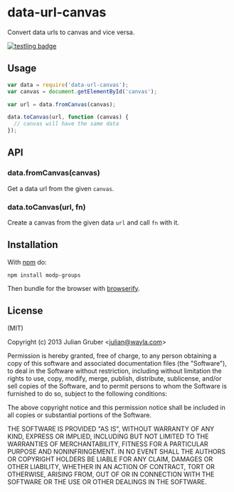 
# data-url-canvas

Convert data urls to canvas and vice versa.

[![testling badge](https://ci.testling.com/Wayla/data-url-canvas.png)](https://ci.testling.com/Wayla/data-url-canvas)

## Usage

```js
var data = require('data-url-canvas');
var canvas = document.getElementById('canvas');

var url = data.fromCanvas(canvas);

data.toCanvas(url, function (canvas) {
  // canvas will have the same data
});
```

## API

### data.fromCanvas(canvas)

Get a data url from the given `canvas`.

### data.toCanvas(url, fn)

Create a canvas from the given data `url` and call `fn` with it.

## Installation

With [npm](https://npmjs.org) do:

```
npm install modp-groups
```

Then bundle for the browser with
[browserify](https://github.com/substack/node-browserify).

## License

(MIT)

Copyright (c) 2013 Julian Gruber &lt;julian@wayla.com&gt;

Permission is hereby granted, free of charge, to any person obtaining a copy of
this software and associated documentation files (the "Software"), to deal in
the Software without restriction, including without limitation the rights to
use, copy, modify, merge, publish, distribute, sublicense, and/or sell copies
of the Software, and to permit persons to whom the Software is furnished to do
so, subject to the following conditions:

The above copyright notice and this permission notice shall be included in all
copies or substantial portions of the Software.

THE SOFTWARE IS PROVIDED "AS IS", WITHOUT WARRANTY OF ANY KIND, EXPRESS OR
IMPLIED, INCLUDING BUT NOT LIMITED TO THE WARRANTIES OF MERCHANTABILITY,
FITNESS FOR A PARTICULAR PURPOSE AND NONINFRINGEMENT. IN NO EVENT SHALL THE
AUTHORS OR COPYRIGHT HOLDERS BE LIABLE FOR ANY CLAIM, DAMAGES OR OTHER
LIABILITY, WHETHER IN AN ACTION OF CONTRACT, TORT OR OTHERWISE, ARISING FROM,
OUT OF OR IN CONNECTION WITH THE SOFTWARE OR THE USE OR OTHER DEALINGS IN THE
SOFTWARE.
